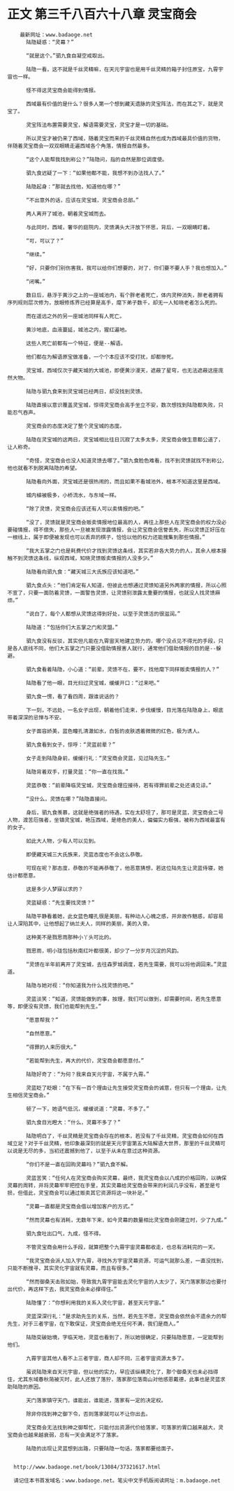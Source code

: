 # 正文 第三千八百六十八章 灵宝商会
        最新网址：www.badaoge.net
          陆隐疑惑：“灵幕？”
      
          “就是这个。”驷九食自凝空戒取出。
      
          陆隐一看，这不就是千丝灵精嘛，在天元宇宙也是用千丝灵精的箱子封住原宝，九霄宇宙也一样。
      
          怪不得这灵宝商会能得到情报。
      
          西域最有价值的是什么？很多人第一个想到藏天遗脉的灵宝阵法，而在其之下，就是灵宝了。
      
          灵宝阵法布置需要灵宝，解语需要灵宝，灵宝才是一切的基础。
      
          所以灵宝才被仍来了西域，随着灵宝而来的千丝灵精自然也成为西域最具价值的货物，伴随着灵宝商会一双双眼睛走遍西域各个角落，情报自然最多。
      
          “这个人能帮我找到称公？”陆隐问，指的自然是那位调度使。
      
          驷九食迟疑了一下：“如果他都不能，我想不到办法找人了。”
      
          陆隐起身：“那就去找他，知道他在哪？”
      
          “不出意外的话，应该在灵宝城，灵宝商会总部。”
      
          两人离开了城池，朝着灵宝城而去。
      
          与此同时，西域，奢华的庭院内，灵馈满头大汗放下怀思，背后，一双眼睛盯着。
      
          “可，可以了？”
      
          “继续。”
      
          “好，只要你们别伤害我，我可以给你们想要的，对了，你们要不要人手？我也想加入。”
      
          “闭嘴。”
      
          数日后，悬浮于黄沙之上的一座城池内，有个胖老者死亡，体内灵种消失，胖老者拥有序列规则层次修为，放眼修炼界已经算是高手，麾下弟子数千，却无一人知晓老者怎么死的。
      
          而在遥远之外的另一座城池同样有人死亡。
      
          黄沙地底，血液蔓延，城池之内，猩红遍地。
      
          这些人死亡前都有一个特征，便是--解语。
      
          他们都在为解语原宝做准备，一个个本应该不受打扰，却都惨死。
      
          灵宝城，西域仅次于藏天城的大城池，即便黄沙漫天，遮蔽了星穹，也无法遮蔽这座庞然大物。
      
          陆隐与驷九食来到灵宝城已经两日，却没找到灵馈。
      
          陆隐直接以意识覆盖灵宝城，惊得灵宝商会高手坐立不安，数次想找到陆隐都失败，只能忍气吞声。
      
          灵宝商会的态度决定了整个灵宝城的态度。
      
          陆隐在灵宝城的这两日，灵宝城相比往日沉寂了太多太多，灵宝商会做生意都公道了，让人称奇。
      
          “奇怪，灵宝商会也没人知道灵馈去哪了。”驷九食脸色难看，找不到灵馈就找不到称公，他也就看不到脱离陆隐的希望。
      
          陆隐看向外面，灵宝城还是很热闹的，而且如果不看城池外，根本不知道这里是西域。
      
          城内植被极多，小桥流水，与东域一样。
      
          “除了灵馈，灵宝商会应该还有人可以卖情报的吧。”
      
          “没了，灵馈就是灵宝商会贩卖情报地位最高的人，再往上那些人在灵宝商会的权力没必要碰情报，得不偿失，那些人一旦被发现泄露情报，会让灵宝商会信誉丢失，所以灵馈正好压在一根线上，属于即便被发现也可以丢弃的棋子，恰恰以他的权力还能搜集到那些情报。”
      
          “我大五掌之门也是耗费代价才找到灵馈这条线，其实若非各大势力的人，其余人根本接触不到灵馈这条线，纵观西域，知晓灵馈贩卖情报的人没多少。”
      
          陆隐看向驷九食：“藏天城三大氏族应该知道吧。”
      
          驷九食点头：“他们肯定有人知道，但彼此也想通过灵馈知道另外两家的情报，所以心照不宣了，只要一面防着灵馈，一面警告灵馈，让灵馈别泄露太重要的情报，也就没人找灵馈麻烦。”
      
          “说白了，每个人都想从灵馈这得到好处，以至于灵馈活的很滋润。”
      
          陆隐道：“包括你们大五掌之门和灵盟。”
      
          驷九食没有反驳，其实但凡能在九霄宙天地建立势力的，哪个没点见不得光的手段，只是各人底线不同，他们大五掌之门只要没借助情报害人就行，通常他们借助情报的目的是--躲避。
      
          驷九食看着陆隐，小心道：“前辈，灵馈不在，要不，找他麾下同样贩卖情报的人？”
      
          陆隐看了他一眼，目光扫过灵宝城，缓缓开口：“过来吧。”
      
          驷九食一愣，看了看四周，跟谁说话的？
      
          下一刻，不远处，一名女子出现，朝着他们走来，步伐缓慢，目光落在陆隐身上，眼底带着深深的忌惮与不安。
      
          女子面容娇美，蓝色瞳孔清澈如水，白皙的皮肤透着微微的红色，极为诱人。
      
          驷九食看到女子，惊呼：“灵蓝前辈？”
      
          女子走到陆隐身前，缓缓行礼：“灵宝商会灵蓝，见过陆先生。”
      
          陆隐背着双手，打量灵蓝：“你一直在找我。”
      
          灵蓝恭敬：“前辈降临灵宝城，灵宝商会理应接待，若有得罪前辈之处还请见谅。”
      
          “没什么，灵馈在哪？”陆隐直接问。
      
          身后，驷九食羡慕，这就是绝强者的待遇，实在太舒坦了，那可是灵蓝，灵宝商会二号人物，渡苦厄强者，坐镇灵宝城，艳压西域，是绝色的美人，偏偏实力极强，被称为西域最富有的女子。
      
          如此大人物，少有人可以见到。
      
          即便藏天城三大氏族来，灵蓝态度也不会这么恭敬。
      
          可现在呢？那态度，恭敬的不能再恭敬了，他恶意猜想，若这位陆先生让灵蓝侍寝，她估计都愿意。
      
          这是多少人梦寐以求的？
      
          灵蓝疑惑：“先生要找灵馈？”
      
          陆隐平静看着她，此女蓝色瞳孔很是美丽，有种动人心魄之感，并非故作魅惑，却容易让人深陷其中，让他想起了纳兰夫人，同样的美丽，美的入骨。
      
          这种美不是戮思雨那种小丫头可比的。
      
          戮思雨，明小珑包括秋南红叶都很美，却少了一分岁月沉淀的风韵。
      
          “灵馈在半年前离开了灵宝城，去往森罗城调度，若先生需要，我可以将他调回来。”灵蓝道。
      
          陆隐与她对视：“你知道我为什么找灵馈的吧。”
      
          灵蓝淡笑：“知道，灵馈能做到的事，按理，我们可以做到，却需要时间，若先生愿意等，即便没有灵馈，我们也能帮到先生。”
      
          “愿意帮我？”
      
          “自然愿意。”
      
          “得罪的人来历很大。”
      
          “若能帮到先生，再大的代价，灵宝商会都愿意付。”
      
          陆隐好奇了：“为何？我来自天元宇宙，不属于九霄。”
      
          灵蓝眨了眨眼：“在下有一百个理由让先生接受灵宝商会的诚意，但只有一个理由，让先生相信灵宝商会。”
      
          顿了一下，她语气低沉，缓缓说道：“灵幕，不多了。”
      
          驷九食目光瞪大：“什么，灵幕不多了？”
      
          陆隐明白了，千丝灵精是灵宝商会存在的根本，若没有了千丝灵精，灵宝商会如何在西域立足？对于千丝灵精，他印象最深刻的就是天元宇宙第五大陆解语大世界，那里的千丝灵精可以说是无尽的多，当初还震撼到他了，以至于从未在意过这种资源。
      
          “你们不是一直在回购灵幕吗？”驷九食不解。
      
          灵蓝苦笑：“任何人在灵宝商会购买灵幕，最终，我灵宝商会以八成的价格回购，以确保灵幕的周转，并将灵幕牢牢把控在手里，其实灵幕给灵宝商会带来的利润几乎没有，甚至是亏损，但借此，灵宝商会可以通过贩卖其它资源将这一块补足。”
      
          “灵幕一直都是灵宝商会借以增加客户的方式。”
      
          “然而灵幕也有消耗，无数年下来，如今灵幕的数量相比灵宝商会刚建立时，少了九成。”
      
          驷九食吐出口气，九成，怪不得。
      
          不管灵宝商会用什么手段，就算把整个九霄宇宙灵幕都收走，也总有消耗完的一天。
      
          “我灵宝商会派人加入宇九霄，寻找外方宇宙灵幕资源，可运气就那么差，一直没找到，只能不断搜寻，其实灵化宇宙就有灵幕，而且有很多。”
      
          “然而御桑天击败如始，导致我九霄宇宙能去灵化宇宙的人太少了，天门落家那边也要付出代价，再这样下去，我灵宝商会未必撑得住。”
      
          陆隐懂了：“你想利用我的关系入灵化宇宙，甚至天元宇宙。”
      
          灵蓝深深行礼：“是求助先生的关系，当然，若先生不愿，灵宝商会依然会不遗余力的帮先生，对于三者宇宙，在下敢保证，灵宝商会绝无任何不满，我们是商人。”
      
          陆隐突破始境，字临天地，灵蓝也看到了，所以她很确定，只要陆隐愿意，一定能帮到他们。
      
          九霄宇宙其他人看不上三者宇宙，商人却不同，三者宇宙资源太多了。
      
          虽说陆隐来自天元宇宙，但以他的实力，早应该纵横灵化了，那个御桑天也未必挡得住，尤其东域春秋简被灭时，此人还放了落狞，落家那位落南山对他感恩戴德，此事也是灵蓝求助陆隐的原因。
      
          天门落家镇守天门，谁能出，谁能进，落家有一定的决定权。
      
          除非你找到神之御下令，否则落家就可以不让你出去。
      
          灵宝商会无法找到神之御帮忙，只能付出资源代价给落家，可落家的胃口越来越大，灵宝商会也越来越衰弱，总有一天会满足不了落家。
      
          陆隐的出现让灵蓝想到出路，只要陆隐一句话，落家都要给面子。
      
      
      http://www.badaoge.net/book/13084/37321617.html
      
      请记住本书首发域名：www.badaoge.net。笔尖中文手机版阅读网址：m.badaoge.net